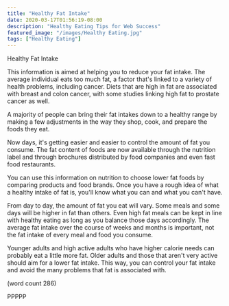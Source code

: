 ```yaml
---
title: "Healthy Fat Intake"
date: 2020-03-17T01:56:19-08:00
description: "Healthy Eating Tips for Web Success"
featured_image: "/images/Healthy Eating.jpg"
tags: ["Healthy Eating"]
---
```


Healthy Fat Intake

This information is aimed at helping you to 
reduce your fat intake.  The average individual
eats too much fat, a factor that's linked to
a variety of health problems, including cancer.
Diets that are high in fat are associated with
breast and colon cancer, with some studies 
linking high fat to prostate cancer as well.

A majority of people can bring their fat intakes
down to a healthy range by making a few adjustments
in the way they shop, cook, and prepare the foods
they eat.

Now days, it's getting easier and easier to control
the amount of fat you consume.  The fat content of
foods are now available through the nutrition label
and through brochures distributed by food companies
and even fast food restaurants.

You can use this information on nutrition to choose
lower fat foods by comparing products and food 
brands.  Once you have a rough idea of what a healthy
intake of fat is, you'll know what you can and what
you can't have.

From day to day, the amount of fat you eat will
vary.  Some meals and some days will be higher in
fat than others.  Even high fat meals can be kept 
in line with healthy eating as long as you balance
those days accordingly.  The average fat intake over
the course of weeks and months is important, not the
fat intake of every meal and food you consume.

Younger adults and high active adults who have 
higher calorie needs can probably eat a little more
fat.  Older adults and those that aren't very active
should aim for a lower fat intake.  This way, you
can control your fat intake and avoid the many 
problems that fat is associated with.

(word count 286)

PPPPP


